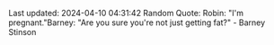 Last updated: 2024-04-10 04:31:42
Random Quote: Robin: "I'm pregnant."Barney: "Are you sure you're not just getting fat?" - Barney Stinson